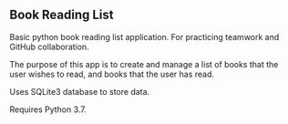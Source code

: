 ## Book Reading List

Basic python book reading list application. For practicing teamwork and GitHub collaboration. 

The purpose of this app is to create and manage a list of books that the user wishes to read, and books that the user has read.

Uses SQLite3 database to store data. 

Requires Python 3.7.